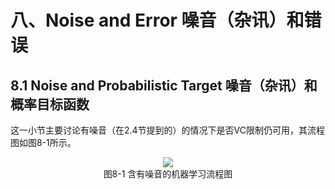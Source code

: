 # 八、Noise and Error 噪音（杂讯）和错误
## 8.1 Noise and Probabilistic Target  噪音（杂讯）和概率目标函数
这一小节主要讨论有噪音（在2.4节提到的）的情况下是否VC限制仍可用，其流程图如图8-1所示。
<div align='center'><img src='http://i2.bvimg.com/602813/2380b191cff65a96.png'></div>
<center>图8-1 含有噪音的机器学习流程图</center>